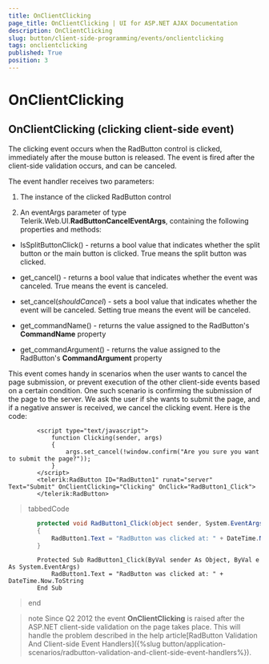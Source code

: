 ```yaml
---
title: OnClientClicking
page_title: OnClientClicking | UI for ASP.NET AJAX Documentation
description: OnClientClicking
slug: button/client-side-programming/events/onclientclicking
tags: onclientclicking
published: True
position: 3
---
```


# OnClientClicking



## OnClientClicking (clicking client-side event)

The clicking event occurs when the RadButton control is clicked, immediately after the mouse button is released. The event is fired after the client-side validation occurs, and can be canceled.

The event handler receives two parameters:

1. The instance of the clicked RadButton control

1. An eventArgs parameter of type Telerik.Web.UI.__RadButtonCancelEventArgs__, containing the following properties and methods:

* IsSplitButtonClick() - returns a bool value that indicates whether the split button or the main button is clicked. True means the split button was clicked.

* get_cancel() - returns a bool value that indicates whether the event was canceled. True means the event is canceled.

* set_cancel(*shouldCancel*) - sets a bool value that indicates whether the event will be canceled. Setting true means the event will be canceled.

* get_commandName() - returns the value assigned to the RadButton's __CommandName__ property

* get_commandArgument() - returns the value assigned to the RadButton's __CommandArgument__ property

This event comes handy in scenarios when the user wants to cancel the page submission, or prevent execution of the other client-side events based on a certain condition. One such scenario is confirming the submission of the page to the server. We ask the user if she wants to submit the page, and if a negative answer is received, we cancel the clicking event. Here is the code:

````ASPNET
	    <script type="text/javascript">
	        function Clicking(sender, args)
	        {
	            args.set_cancel(!window.confirm("Are you sure you want to submit the page?"));
	        }
	    </script>
	    <telerik:RadButton ID="RadButton1" runat="server" Text="Submit"	OnClientClicking="Clicking" OnClick="RadButton1_Click">
	    </telerik:RadButton>
````



>tabbedCode

````C#
	    protected void RadButton1_Click(object sender, System.EventArgs e)
	    {
	        RadButton1.Text = "RadButton was clicked at: " + DateTime.Now.ToString();
	    }
````



````VB
	    Protected Sub RadButton1_Click(ByVal sender As Object, ByVal e As System.EventArgs)
	        RadButton1.Text = "RadButton was clicked at: " + DateTime.Now.ToString
	    End Sub
````


>end

>note Since Q2 2012 the event __OnClientClicking__ is raised after the ASP.NET client-side validation on the page takes place. This will handle the problem described in the help article[RadButton Validation And Client-side Event Handlers]({%slug button/application-scenarios/radbutton-validation-and-client-side-event-handlers%}).
>

